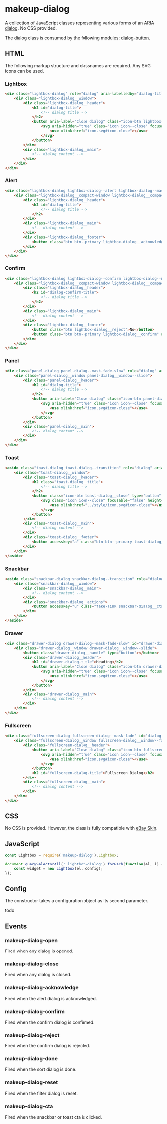 # makeup-dialog

A collection of JavaScript classes representing various forms of an ARIA [dialog](https://ebay.github.io/mindpatterns/disclosure/dialog/index.html). No CSS provided.

The dialog class is consumed by the following modules: [dialog-button](../makeup-dialog-button).

## HTML

The following markup structure and classnames are required. Any SVG icons can be used.

### Lightbox

```html
<div class="lightbox-dialog" role="dialog" aria-labelledby="dialog-title" aria-modal="true">
    <div class="lightbox-dialog__window">
        <div class="lightbox-dialog__header">
            <h2 id="dialog-title">
                <!-- dialog title -->
            </h2>
            <button aria-label="Close dialog" class="icon-btn lightbox-dialog__close" type="button">
                <svg aria-hidden="true" class="icon icon--close" focusable="false" height="16" width="16">
                    <use xlink:href="icon.svg#icon-close"></use>
                </svg>
            </button>
        </div>
        <div class="lightbox-dialog__main">
            <!-- dialog content -->
        </div>
    </div>
</div>
```

### Alert

```html
<div class="lightbox-dialog lightbox-dialog--alert lightbox-dialog--mask-fade" role="alertdialog" aria-labelledby="dialog-title" aria-modal="true">
    <div class="lightbox-dialog__compact-window lightbox-dialog__compact-window--fade">
        <div class="lightbox-dialog__header">
            <h2 id="dialog-title">
                <!-- dialog title -->
            </h2>
        </div>
        <div class="lightbox-dialog__main">
            <!-- dialog content -->
        </div>
        <div class="lightbox-dialog__footer">
            <button class="btn btn--primary lightbox-dialog__acknowledge" aria-describedby="alert-description">OK</button>
        </div>
    </div>
</div>
```

### Confirm

```html
<div class="lightbox-dialog lightbox-dialog--confirm lightbox-dialog--mask-fade" role="dialog" aria-labelledby="dialog-confirm-title" aria-modal="true">
    <div class="lightbox-dialog__compact-window lightbox-dialog__compact-window--fade">
        <div class="lightbox-dialog__header">
            <h2 id="dialog-confirm-title">
                <!-- dialog title -->
            </h2>
        </div>
        <div class="lightbox-dialog__main">
            <!-- dialog content -->
        </div>
        <div class="lightbox-dialog__footer">
            <button class="btn lightbox-dialog__reject">No</button>
            <button class="btn btn--primary lightbox-dialog__confirm" aria-describedby="dialog-description-0">Yes</button>
        </div>
    </div>
</div>
```

### Panel

```html
<div class="panel-dialog panel-dialog--mask-fade-slow" role="dialog" aria-labelledby="dialog-title" aria-modal="true">
    <div class="panel-dialog__window panel-dialog__window--slide">
        <div class="panel-dialog__header">
            <h2 id="dialog-title">
                <!-- dialog title -->
            </h2>
            <button aria-label="Close dialog" class="icon-btn panel-dialog__close" type="button">
                <svg aria-hidden="true" class="icon icon--close" focusable="false" height="16" width="16">
                    <use xlink:href="icon.svg#icon-close"></use>
                </svg>
            </button>
        </div>
        <div class="panel-dialog__main">
            <!-- dialog content -->
        </div>
    </div>
</div>
```

### Toast

```html
<aside class="toast-dialog toast-dialog--transition" role="dialog" aria-label="Notification" aria-live="polite" aria-modal="false">
    <div class="toast-dialog__window">
        <div class="toast-dialog__header">
            <h2 class="toast-dialog__title">
                <!-- dialog title -->
            </h2>
            <button class="icon-btn toast-dialog__close" type="button" aria-label="Close notification dialog">
                <svg class="icon icon--close" focusable="false" height="24" width="24">
                    <use xlink:href="../style/icon.svg#icon-close"></use>
                </svg>
            </button>
        </div>
        <div class="toast-dialog__main">
            <!-- dialog content -->
        </div>
        <div class="toast-dialog__footer">
            <button accesskey="a" class="btn btn--primary toast-dialog__cta">Action</button>
        </div>
    </div>
</aside>
```

### Snackbar

```html
<aside class="snackbar-dialog snackbar-dialog--transition" role="dialog" aria-label="Notification" aria-live="polite" aria-modal="false">
    <div class="snackbar-dialog__window">
        <div class="snackbar-dialog__main">
            <!-- dialog content -->
        </div>
        <div class="snackbar-dialog__actions">
            <button accesskey="u" class="fake-link snackbar-dialog__cta">Action<span class="clipped"> - Access Key: A</span></button>
        </div>
    </div>
</aside>
```

### Drawer

```html
<div class="drawer-dialog drawer-dialog--mask-fade-slow" id="drawer-dialog" role="dialog" aria-labelledby="drawer-dialog-title" aria-modal="true">
    <div class="drawer-dialog__window drawer-dialog__window--slide">
        <button class="drawer-dialog__handle" type="button"></button>
        <div class="drawer-dialog__header">
            <h2 id="drawer-dialog-title">Heading</h2>
            <button aria-label="Close dialog" class="icon-btn drawer-dialog__close" type="button">
                <svg aria-hidden="true" class="icon icon--close" focusable="false" height="16" width="16">
                    <use xlink:href="icon.svg#icon-close"></use>
                </svg>
            </button>
        </div>
        <div class="drawer-dialog__main">
            <!-- dialog content -->
        </div>
    </div>
</div>
```

### Fullscreen

```html
<div class="fullscreen-dialog fullscreen-dialog--mask-fade" id="dialog-fullscreen" role="dialog" aria-labelledby="fullscreen-dialog-title" aria-modal="true">
    <div class="fullscreen-dialog__window fullscreen-dialog__window--fade">
        <div class="fullscreen-dialog__header">
            <button aria-label="Close dialog" class="icon-btn fullscreen-dialog__close" type="button">
                <svg aria-hidden="true" class="icon icon--close" focusable="false" height="16" width="16">
                    <use xlink:href="icon.svg#icon-close"></use>
                </svg>
            </button>
            <h2 id="fullscreen-dialog-title">Fullscreen Dialog</h2>
        </div>
        <div class="fullscreen-dialog__main">
            <!-- dialog content -->
        </div>
    </div>
</div>
```

## CSS

No CSS is provided. However, the class is fully compatible with [eBay Skin](https://ebay.github.io/skin/#dialog).

## JavaScript

```js
const Lightbox = require('makeup-dialog').Lightbox;

document.querySelectorAll('.lightbox-dialog').forEach(function(el, i) {
    const widget = new Lightbox(el, config);
});
```

## Config

The constructor takes a configuration object as its second parameter.

todo

## Events

### makeup-dialog-open

Fired when any dialog is opened.

### makeup-dialog-close

Fired when any dialog is closed.

### makeup-dialog-acknowledge

Fired when the alert dialog is acknowledged.

### makeup-dialog-confirm

Fired when the confirm dialog is confirmed.

### makeup-dialog-reject

Fired when the confirm dialog is rejected.

### makeup-dialog-done

Fired when the sort dialog is done.

### makeup-dialog-reset

Fired when the filter dialog is reset.

### makeup-dialog-cta

Fired when the snackbar or toast cta is clicked.
